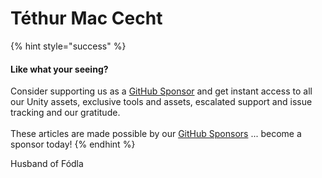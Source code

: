 # Téthur Mac Cecht

{% hint style="success" %}
#### Like what your seeing?

Consider supporting us as a [GitHub Sponsor](../../../../../../where-to-buy/become-a-sponsor.md) and get instant access to all our Unity assets, exclusive tools and assets, escalated support and issue tracking and our gratitude.\
\
These articles are made possible by our [GitHub Sponsors](https://github.com/sponsors/heathen-engineering) ... become a sponsor today!
{% endhint %}

Husband of Fódla

